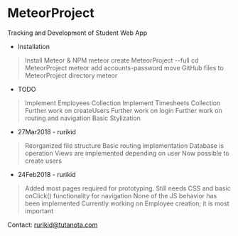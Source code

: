 # MeteorProject
Tracking and Development of Student Web App

- Installation
> Install Meteor & NPM
> meteor create MeteorProject --full
> cd MeteorProject
> meteor add accounts-password
> move GitHub files to MeteorProject directory
> meteor

- TODO
> Implement Employees Collection
> Implement Timesheets Collection
> Further work on createUsers
> Further work on login
> Further work on routing and navigation
> Basic Stylization

- 27Mar2018 - rurikid
> Reorganized file structure
> Basic routing implementation
> Database is operation
> Views are implemented depending on user
> Now possible to create users

- 24Feb2018 - rurikid
> Added most pages required for prototyping.
> Still needs CSS and basic onClick() functionality for navigation
> None of the JS behavior has been implemented
> Currently working on Employee creation; it is most important

Contact:
rurikid@tutanota.com
